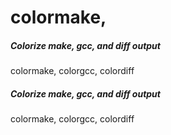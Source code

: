# colormake,

##### Colorize make, gcc, and diff output

   colormake,  colorgcc, colordiff

##### Colorize make, gcc, and diff output

   colormake,  colorgcc, colordiff
